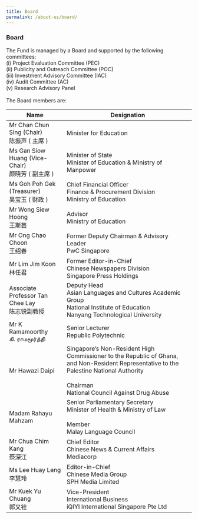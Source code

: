 ```yaml
---
title: Board
permalink: /about-us/board/
---
```

###   Board

<div><p>
The Fund is managed by a Board and supported by the following committees:<br> 
(i) Project Evaluation Committee (PEC)<br>
(ii) Publicity and Outreach Committee (POC)<br>
(iii) Investment Advisory Committee (IAC) <br>
(iv) Audit Committee (AC)<br>
(v) Research Advisory Panel<br>
  <br>
The Board members are:</p></div>
	
| Name | Designation |
| -------- | -------- | 
| Mr Chan Chun Sing (Chair)<br>陈振声 ( 主席 )     | Minister for Education | 
| Ms Gan Siow Huang (Vice-Chair)<br>颜晓芳 ( 副主席 )| Minister of State<br> Minister of Education &amp; Ministry of Manpower |
| Ms Goh Poh Gek (Treasurer)<br>吴宝玉 ( 财政 ) | Chief Financial Officer<br>Finance &amp; Procurement Division<br> Ministry of Education | 
| Mr Wong Siew Hoong<br>王斯芸 | Advisor<br>Ministry of Education |
| Mr Ong Chao Choon<br>王绍春 | Former Deputy Chairman &amp; Advisory Leader<br>PwC Singapore |
| Mr Lim Jim Koon<br>林任君 | Former Editor-in-Chief<br>Chinese Newspapers Division<br>Singapore Press Holdings | 
| Associate Professor Tan Chee Lay<br>陈志锐副教授 | Deputy Head<br>Asian Languages and Cultures Academic Group<br>National Institute of Education<br>Nanyang Technological University |
| Mr K Ramamoorthy<br>கி. ராமமூர்த்தி | Senior Lecturer<br>Republic Polytechnic |
| Mr Hawazi Daipi | Singapore’s Non-Resident High Commissioner to the Republic of Ghana, and Non-Resident Representative to the Palestine National Authority <br><br>Chairman<br> National Council Against Drug Abuse |
| Madam Rahayu Mahzam | Senior Parliamentary Secretary<br>Minister of Health &amp; Ministry of Law<br><br>Member<br>Malay Language Council |
| Mr Chua Chim Kang <br>蔡深江 | Chief Editor<br>Chinese News &amp; Current Affairs<br>Mediacorp |
| Ms Lee Huay Leng<br>李慧玲 | Editor-in-Chief<br>Chinese Media Group<br>SPH Media Limited |
| Mr Kuek Yu Chuang<br>郭又铨 | Vice-President<br>International Business<br>iQIYI International Singapore Pte Ltd |